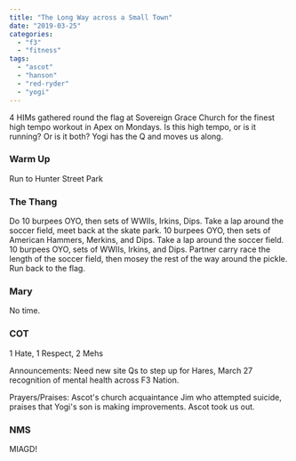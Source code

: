 ```yaml
---
title: "The Long Way across a Small Town"
date: "2019-03-25"
categories: 
  - "f3"
  - "fitness"
tags: 
  - "ascot"
  - "hanson"
  - "red-ryder"
  - "yogi"
---
```


4 HIMs gathered round the flag at Sovereign Grace Church for the finest high tempo workout in Apex on Mondays. Is this high tempo, or is it running? Or is it both? Yogi has the Q and moves us along.

### Warm Up

Run to Hunter Street Park

### The Thang

Do 10 burpees OYO, then sets of WWIIs, Irkins, Dips. Take a lap around the soccer field, meet back at the skate park. 10 burpees OYO, then sets of American Hammers, Merkins, and Dips. Take a lap around the soccer field. 10 burpees OYO, sets of WWIIs, Irkins, and Dips. Partner carry race the length of the soccer field, then mosey the rest of the way around the pickle. Run back to the flag.

### Mary

No time.

### COT

1 Hate, 1 Respect, 2 Mehs

Announcements: Need new site Qs to step up for Hares, March 27 recognition of mental health across F3 Nation.

Prayers/Praises: Ascot's church acquaintance Jim who attempted suicide, praises that Yogi's son is making improvements. Ascot took us out.

### NMS

MIAGD!
